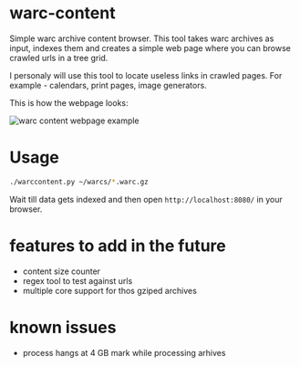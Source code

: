 warc-content
============

Simple warc archive content browser. This tool takes warc archives
as input, indexes them and creates a simple web page where you can
browse crawled urls in a tree grid.

I personaly will use this tool to locate useless links in crawled pages.
For example - calendars, print pages, image generators.

This is how the webpage looks:

![warc content webpage example](https://raw.github.com/martinsbalodis/warc-content/master/warccontent.png "warc content webpage example")

# Usage

```bash
./warccontent.py ~/warcs/*.warc.gz
```
Wait till data gets indexed and then open `http://localhost:8080/` in
your browser.


# features to add in the future
 * content size counter
 * regex tool to test against urls
 * multiple core support for thos gziped archives

# known issues
 * process hangs at 4 GB mark while processing arhives


